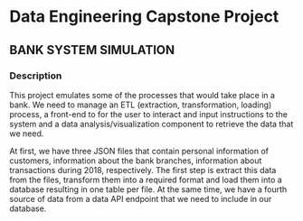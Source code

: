 # Data Engineering Capstone Project
## BANK SYSTEM SIMULATION

### Description
This project emulates some of the processes that would take place in a bank. We need to manage an ETL (extraction, transformation, loading) process, a front-end to for the user to interact and input instructions to the system and a data analysis/visualization component to retrieve the data that we need.

At first, we have three JSON files that contain personal information of customers, information about the bank branches, information about transactions during 2018, respectively. The first step is extract this data from the files, transform them into a required format and load them into a database resulting in one table per file. At the same time, we have a fourth source of data from a data API endpoint that we need to include in our database. 